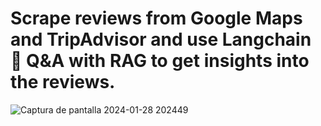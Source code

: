 # Scrape reviews from Google Maps and TripAdvisor and use Langchain 🦜 Q&A with RAG to get insights into the reviews.



![Captura de pantalla 2024-01-28 202449](https://github.com/theripnono/LLM-reviews-analysis/assets/119405797/157e28c1-8056-45a7-b9ce-d50196259fd0)
